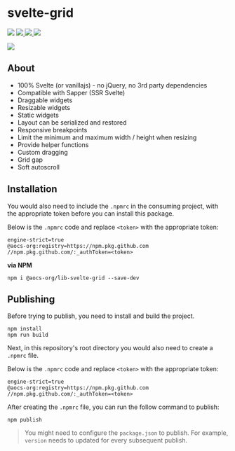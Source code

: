 # svelte-grid

<p>
  <a href="https://www.npmjs.com/package/svelte-grid"><img  src="https://img.shields.io/npm/v/svelte-grid?style=for-the-badge"/></a>

<a href="https://bundlephobia.com/result?p=svelte-grid@1.5.0">
  <img src="https://img.shields.io/bundlephobia/min/svelte-grid?style=for-the-badge"/>
</a>
  
<a href="https://bundlephobia.com/result?p=svelte-grid@1.5.0">
  <img src="https://img.shields.io/bundlephobia/minzip/svelte-grid?style=for-the-badge"/>
</a>

<a href="https://svelte-grid.now.sh/" target="_blank">
	<img src="https://img.shields.io/website?style=for-the-badge&url=https%3A%2F%2Fsvelte-grid.now.sh%2F">
</a>

</p>

![](https://res.cloudinary.com/dmtrk3yns/video/upload/q_auto/v1565455366/ice_video_20190810-202954_fuquxt.gif)

## About

- 100% Svelte (or vanillajs) - no jQuery, no 3rd party dependencies
- Compatible with Sapper (SSR Svelte)
- Draggable widgets
- Resizable widgets
- Static widgets
- Layout can be serialized and restored
- Responsive breakpoints
- Limit the minimum and maximum width / height when resizing
- Provide helper functions
- Custom dragging
- Grid gap
- Soft autoscroll

## Installation

You would also need to include the `.npmrc` in the consuming project, with the appropriate token before you can install this package.

Below is the `.npmrc` code and replace `<token>` with the appropriate token:

```
engine-strict=true
@aocs-org:registry=https://npm.pkg.github.com
//npm.pkg.github.com/:_authToken=<token>
```

**via NPM**

```code
npm i @aocs-org/lib-svelte-grid --save-dev
```

## Publishing

Before trying to publish, you need to install and build the project.

```
npm install
npm run build
```

Next, in this repository's root directory you would also need to create a `.npmrc` file.

Below is the `.npmrc` code and replace `<token>` with the appropriate token:

```
engine-strict=true
@aocs-org:registry=https://npm.pkg.github.com
//npm.pkg.github.com/:_authToken=<token>
```

After creating the `.npmrc` file, you can run the follow command to publish:

```
npm publish
```

> You might need to configure the `package.json` to publish. For example, `version` needs to updated for every subsequent publish.
